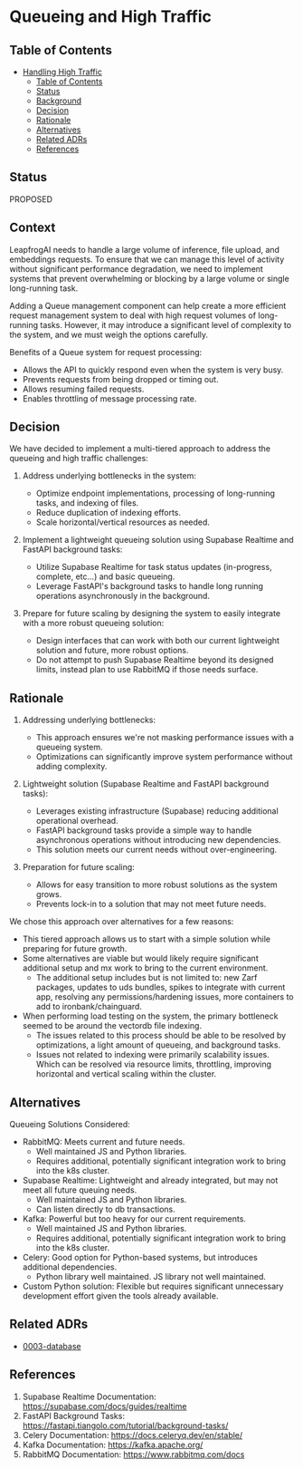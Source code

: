 # Queueing and High Traffic

## Table of Contents

- [Handling High Traffic](#Queueing-and-High-Traffic)
  - [Table of Contents](#table-of-contents)
  - [Status](#status)
  - [Background](#background)
  - [Decision](#decision)
  - [Rationale](#rationale)
  - [Alternatives](#alternatives)
  - [Related ADRs](#related-adrs)
  - [References](#references)

## Status

PROPOSED

## Context

LeapfrogAI needs to handle a large volume of inference, file upload, and embeddings requests. To ensure that we can manage this level of activity without significant performance degradation, we need to implement systems that prevent overwhelming or blocking by a large volume or single long-running task.

Adding a Queue management component can help create a more efficient request management system to deal with high request volumes of long-running tasks. However, it may introduce a significant level of complexity to the system, and we must weigh the options carefully.

Benefits of a Queue system for request processing:
- Allows the API to quickly respond even when the system is very busy.
- Prevents requests from being dropped or timing out.
- Allows resuming failed requests.
- Enables throttling of message processing rate.

## Decision

We have decided to implement a multi-tiered approach to address the queueing and high traffic challenges:

1. Address underlying bottlenecks in the system:
   - Optimize endpoint implementations, processing of long-running tasks, and indexing of files.
   - Reduce duplication of indexing efforts.
   - Scale horizontal/vertical resources as needed.

2. Implement a lightweight queueing solution using Supabase Realtime and FastAPI background tasks:
   - Utilize Supabase Realtime for task status updates (in-progress, complete, etc...) and basic queueing.
   - Leverage FastAPI's background tasks to handle long running operations asynchronously in the background.

3. Prepare for future scaling by designing the system to easily integrate with a more robust queueing solution:
   - Design interfaces that can work with both our current lightweight solution and future, more robust options.
   - Do not attempt to push Supabase Realtime beyond its designed limits, instead plan to use RabbitMQ if those needs surface.

## Rationale
1. Addressing underlying bottlenecks:
   - This approach ensures we're not masking performance issues with a queueing system.
   - Optimizations can significantly improve system performance without adding complexity.

2. Lightweight solution (Supabase Realtime and FastAPI background tasks):
   - Leverages existing infrastructure (Supabase) reducing additional operational overhead.
   - FastAPI background tasks provide a simple way to handle asynchronous operations without introducing new dependencies.
   - This solution meets our current needs without over-engineering.

3. Preparation for future scaling:
   - Allows for easy transition to more robust solutions as the system grows.
   - Prevents lock-in to a solution that may not meet future needs.

We chose this approach over alternatives for a few reasons:
- This tiered approach allows us to start with a simple solution while preparing for future growth.
- Some alternatives are viable but would likely require significant additional setup and mx work to bring to the current environment.
  - The additional setup includes but is not limited to: new Zarf packages, updates to uds bundles, spikes to integrate with current app, resolving any permissions/hardening issues, more containers to add to ironbank/chainguard.
- When performing load testing on the system, the primary bottleneck seemed to be around the vectordb file indexing.
  - The issues related to this process should be able to be resolved by optimizations, a light amount of queueing, and background tasks.
  - Issues not related to indexing were primarily scalability issues. Which can be resolved via resource limits, throttling, improving horizontal and vertical scaling within the cluster.

## Alternatives
Queueing Solutions Considered:
* RabbitMQ: Meets current and future needs.
  * Well maintained JS and Python libraries.
  * Requires additional, potentially significant integration work to bring into the k8s cluster.
* Supabase Realtime: Lightweight and already integrated, but may not meet all future queuing needs.
  * Well maintained JS and Python libraries.
  * Can listen directly to db transactions.
* Kafka: Powerful but too heavy for our current requirements.
  * Well maintained JS and Python libraries.
  * Requires additional, potentially significant integration work to bring into the k8s cluster.
* Celery: Good option for Python-based systems, but introduces additional dependencies.
  * Python library well maintained. JS library not well maintained.
* Custom Python solution: Flexible but requires significant unnecessary development effort given the tools already available.

## Related ADRs
* [0003-database](0003-database.md)

## References
1. Supabase Realtime Documentation: https://supabase.com/docs/guides/realtime
2. FastAPI Background Tasks: https://fastapi.tiangolo.com/tutorial/background-tasks/
3. Celery Documentation: https://docs.celeryq.dev/en/stable/
4. Kafka Documentation: https://kafka.apache.org/
5. RabbitMQ Documentation: https://www.rabbitmq.com/docs
